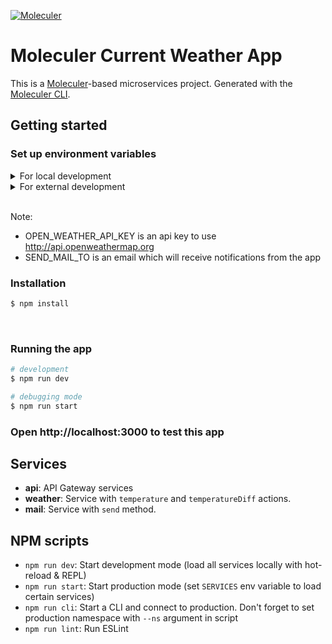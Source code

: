 [![Moleculer](https://badgen.net/badge/Powered%20by/Moleculer/0e83cd)](https://moleculer.services)

# Moleculer Current Weather App
This is a [Moleculer](https://moleculer.services/)-based microservices project. Generated with the [Moleculer CLI](https://moleculer.services/docs/0.14/moleculer-cli.html).

## Getting started

### Set up environment variables
<details>
    <summary>For local development</summary>
    <ul>
        <li>Copy .env.example file</li>
        <li>Rename it to .env</li>
        <li>Edit environment variables inside the file</li>
    </ul>
</details>

<details>
    <summary>For external development</summary>
    <ul>
        <li>Use .env.example file to set up environment variables</li>
    </ul>
</details>
<br />

Note:
- OPEN_WEATHER_API_KEY is an api key to use http://api.openweathermap.org
- SEND_MAIL_TO is an email which will receive notifications from the app

### Installation

```bash
$ npm install
```
<br />

### Running the app

```bash
# development
$ npm run dev

# debugging mode
$ npm run start
```

### Open http://localhost:3000 to test this app

## Services
- **api**: API Gateway services
- **weather**: Service with `temperature` and `temperatureDiff` actions.
- **mail**: Service with `send` method.

## NPM scripts
- `npm run dev`: Start development mode (load all services locally with hot-reload & REPL)
- `npm run start`: Start production mode (set `SERVICES` env variable to load certain services)
- `npm run cli`: Start a CLI and connect to production. Don't forget to set production namespace with `--ns` argument in script
- `npm run lint`: Run ESLint
